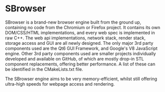 # SBrowser

SBrowser is a brand-new browser engine built from the ground up, containing no code from the Chromium or Firefox
project. It contains its own DOM/CSS/HTML implementations, and every web spec is implemented in raw C++. The web api
implementations, network stack, render stack, storage access and GUI are all newly designed. The only major 3rd party
components used are the Qt6 GUI Framework, and Google's V8 JavaScript engine. Other 3rd party components used are
smaller projects individually developed and available on GitHub, of which are mostly drop-in STL component replacements,
offering better performance. A list of these can be identified in the CMakeLists.txt file.

The SBrowser engine aims to be very memory-efficient, whilst still offering ultra-high speeds for webpage access and
rendering.


